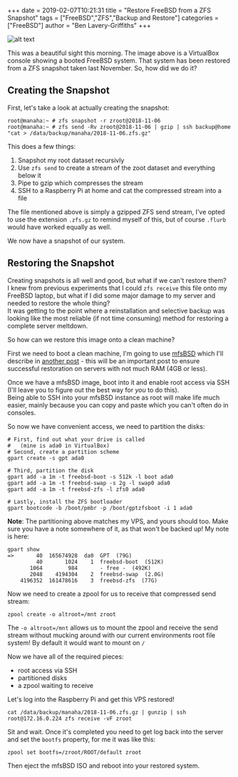 +++
date = 2019-02-07T10:21:31
title = "Restore FreeBSD from a ZFS Snapshot"
tags = ["FreeBSD","ZFS","Backup and Restore"]
categories =  ["FreeBSD"]
author = "Ben Lavery-Griffiths"
+++

![alt text](/post_images/2019-02-07-restore-freebsd-from-zfs-snapshot/success.png "VirtualBox console with VPS booting inside")

This was a beautiful sight this morning.  The image above is a VirtualBox console showing a booted FreeBSD system.  That system has been restored from a ZFS snapshot taken last November.  So, how did we do it?

## Creating the Snapshot

First, let's take a look at actually creating the snapshot:

```
root@manaha:~ # zfs snapshot -r zroot@2018-11-06
root@manaha:~ # zfs send -Rv zroot@2018-11-06 | gzip | ssh backup@home "cat > /data/backup/manaha/2018-11-06.zfs.gz"  
```

This does a few things:

1. Snapshot my root dataset recursivly
2. Use `zfs send` to create a stream of the zoot dataset and everything below it
3. Pipe to gzip which compresses the stream
4. SSH to a Raspberry Pi at home and cat the compressed stream into a file

The file mentioned above is simply a gzipped ZFS send stream, I've opted to use the extension `.zfs.gz` to remind myself of this, but of course `.flurb` would have worked equally as well.

We now have a snapshot of our system.

## Restoring the Snapshot

Creating snapshots is all well and good, but what if we can't restore them?  
I knew from previous experiments that I could `zfs receive` this file onto my FreeBSD laptop, but what if I did some major damage to my server and needed to restore the whole thing?  
It was getting to the point where a reinstallation and selective backup was looking like the most reliable (if not time consuming) method for restoring a complete server meltdown.

So how can we restore this image onto a clean machine?

First we need to boot a clean machine, I'm going to use [mfsBSD](https://mfsbsd.vx.sk) which I'll describe in [another post](/2019/02/07/setting-up-mfsbsd-for-receiving-zfs-snapshots-on-systems-with-low-memory/) - this will be an important post to ensure successful restoration on servers with not much RAM (4GB or less).

Once we have a mfsBSD image, boot into it and enable root access via SSH (I'll leave you to figure out the best way for *you* to do this).  
Being able to SSH into your mfsBSD instance as root will make life much easier, mainly because you can copy and paste which you can't often do in consoles.

So now we have convenient access, we need to partition the disks:

```
# First, find out what your drive is called
#   (mine is ada0 in VirtualBox)
# Second, create a partition scheme
gpart create -s gpt ada0

# Third, partition the disk
gpart add -a 1m -t freebsd-boot -s 512k -l boot ada0
gpart add -a 1m -t freebsd-swap -s 2g -l swap0 ada0
gpart add -a 1m -t freebsd-zfs -l zfs0 ada0

# Lastly, install the ZFS bootloader
gpart bootcode -b /boot/pmbr -p /boot/gptzfsboot -i 1 ada0
```

**Note**: The partitioning above matches my VPS, and yours should too.  Make sure you have a note somewhere of it, as that won't be backed up! My note is here:

```
gpart show
=>       40  165674928  da0  GPT  (79G)
         40       1024    1  freebsd-boot  (512K)
       1064        984       - free -  (492K)
       2048    4194304    2  freebsd-swap  (2.0G)
    4196352  161478616    3  freebsd-zfs  (77G)
```

Now we need to create a zpool for us to receive that compressed send stream:

```
zpool create -o altroot=/mnt zroot
```

The `-o altroot=/mnt` allows us to mount the zpool and receive the send stream without mucking around with our current environments root file system!  By default it would want to mount on `/`

Now we have all of the required pieces:

* root access via SSH
* partitioned disks
* a zpool waiting to receive

Let's log into the Raspberry Pi and get this VPS restored!

```
cat /data/backup/manaha/2018-11-06.zfs.gz | gunzip | ssh root@172.16.0.224 zfs receive -vF zroot
```

Sit and wait.  Once it's completed you need to get log back into the server and set the `bootfs` property, for me it was like this:

```
zpool set bootfs=/zroot/ROOT/default zroot
```

Then eject the mfsBSD ISO and reboot into your restored system.
